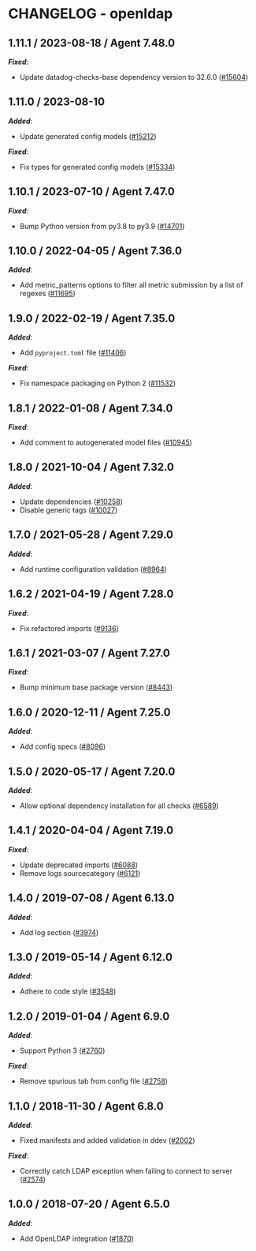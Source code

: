 # CHANGELOG - openldap

<!-- towncrier release notes start -->

## 1.11.1 / 2023-08-18 / Agent 7.48.0

***Fixed***:

* Update datadog-checks-base dependency version to 32.6.0 ([#15604](https://github.com/DataDog/integrations-core/pull/15604))

## 1.11.0 / 2023-08-10

***Added***:

* Update generated config models ([#15212](https://github.com/DataDog/integrations-core/pull/15212))

***Fixed***:

* Fix types for generated config models ([#15334](https://github.com/DataDog/integrations-core/pull/15334))

## 1.10.1 / 2023-07-10 / Agent 7.47.0

***Fixed***:

* Bump Python version from py3.8 to py3.9 ([#14701](https://github.com/DataDog/integrations-core/pull/14701))

## 1.10.0 / 2022-04-05 / Agent 7.36.0

***Added***:

* Add metric_patterns options to filter all metric submission by a list of regexes ([#11695](https://github.com/DataDog/integrations-core/pull/11695))

## 1.9.0 / 2022-02-19 / Agent 7.35.0

***Added***:

* Add `pyproject.toml` file ([#11406](https://github.com/DataDog/integrations-core/pull/11406))

***Fixed***:

* Fix namespace packaging on Python 2 ([#11532](https://github.com/DataDog/integrations-core/pull/11532))

## 1.8.1 / 2022-01-08 / Agent 7.34.0

***Fixed***:

* Add comment to autogenerated model files ([#10945](https://github.com/DataDog/integrations-core/pull/10945))

## 1.8.0 / 2021-10-04 / Agent 7.32.0

***Added***:

* Update dependencies ([#10258](https://github.com/DataDog/integrations-core/pull/10258))
* Disable generic tags ([#10027](https://github.com/DataDog/integrations-core/pull/10027))

## 1.7.0 / 2021-05-28 / Agent 7.29.0

***Added***:

* Add runtime configuration validation ([#8964](https://github.com/DataDog/integrations-core/pull/8964))

## 1.6.2 / 2021-04-19 / Agent 7.28.0

***Fixed***:

* Fix refactored imports ([#9136](https://github.com/DataDog/integrations-core/pull/9136))

## 1.6.1 / 2021-03-07 / Agent 7.27.0

***Fixed***:

* Bump minimum base package version ([#8443](https://github.com/DataDog/integrations-core/pull/8443))

## 1.6.0 / 2020-12-11 / Agent 7.25.0

***Added***:

* Add config specs ([#8096](https://github.com/DataDog/integrations-core/pull/8096))

## 1.5.0 / 2020-05-17 / Agent 7.20.0

***Added***:

* Allow optional dependency installation for all checks ([#6589](https://github.com/DataDog/integrations-core/pull/6589))

## 1.4.1 / 2020-04-04 / Agent 7.19.0

***Fixed***:

* Update deprecated imports ([#6088](https://github.com/DataDog/integrations-core/pull/6088))
* Remove logs sourcecategory ([#6121](https://github.com/DataDog/integrations-core/pull/6121))

## 1.4.0 / 2019-07-08 / Agent 6.13.0

***Added***:

* Add log section ([#3974](https://github.com/DataDog/integrations-core/pull/3974))

## 1.3.0 / 2019-05-14 / Agent 6.12.0

***Added***:

* Adhere to code style ([#3548](https://github.com/DataDog/integrations-core/pull/3548))

## 1.2.0 / 2019-01-04 / Agent 6.9.0

***Added***:

* Support Python 3 ([#2760][1])

***Fixed***:

* Remove spurious tab from config file ([#2758][2])

## 1.1.0 / 2018-11-30 / Agent 6.8.0

***Added***:

* Fixed manifests and added validation in ddev ([#2002][4])

***Fixed***:

* Correctly catch LDAP exception when failing to connect to server ([#2574][3])

## 1.0.0 / 2018-07-20 / Agent 6.5.0

***Added***:

* Add OpenLDAP integration ([#1870][5])

[1]: https://github.com/DataDog/integrations-core/pull/2760
[2]: https://github.com/DataDog/integrations-core/pull/2758
[3]: https://github.com/DataDog/integrations-core/pull/2574
[4]: https://github.com/DataDog/integrations-core/pull/2002
[5]: https://github.com/DataDog/integrations-core/pull/1870
